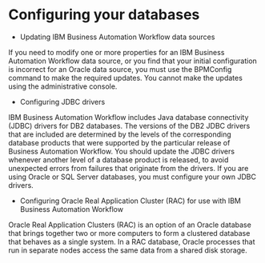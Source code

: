 # Configuring your databases

- Updating IBM Business Automation Workflow data sources

If you need to modify one or more properties for an IBM Business Automation Workflow data source, or you find that your initial configuration is incorrect for an Oracle data source, you must use the BPMConfig command to make the required updates. You cannot make the updates using the administrative console.
- Configuring JDBC drivers

IBM Business Automation Workflow includes Java database connectivity (JDBC) drivers for DB2 databases. The versions of the DB2 JDBC drivers that are included are determined by the levels of the corresponding database products that were supported by the particular release of Business Automation Workflow. You should update the JDBC drivers whenever another level of a database product is released, to avoid unexpected errors from failures that originate from the drivers. If you are using Oracle or SQL Server databases, you must configure your own JDBC drivers.
- Configuring Oracle Real Application Cluster (RAC) for use with IBM Business Automation Workflow

Oracle Real Application Clusters (RAC) is an option of an Oracle database that brings together two or more computers to form a clustered database that behaves as a single system. In a RAC database, Oracle processes that run in separate nodes access the same data from a shared disk storage.